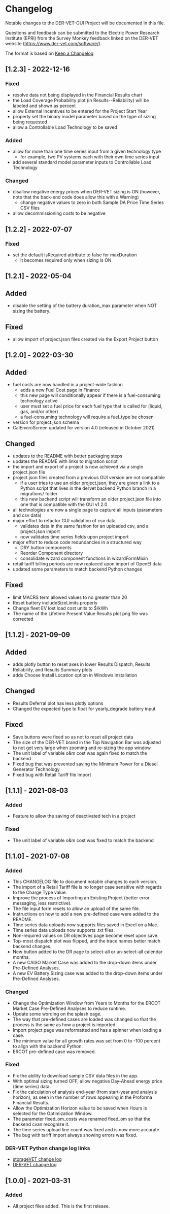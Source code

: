 # Changelog
Notable changes to the DER-VET-GUI Project will be documented in this file.

Questions and feedback can be submitted to the Electric Power Research Institute (EPRI) from the Survey Monkey feedback linked on the DER-VET website (https://www.der-vet.com/software/).

The format is based on [Keep a Changelog](https://keepachangelog.com/en/1.0.0/)

## [1.2.3] - 2022-12-16
### Fixed
- resolve data not being displayed in the Financial Results chart
- the Load Coverage Probability plot (in Results--Reliability) will be labeled and shown as percent
- allow External Incentives to be entered for the Project Start Year
- properly set the binary model parameter based on the type of sizing being requested
- allow a Controllable Load Technology to be saved
### Added
- allow for more than one time series input from a given technology type
  - for example, two PV systems each with their own time series input
- add several standard model parameter inputs to Controllable Load Technology
### Changed
- disallow negative energy prices when DER-VET sizing is ON
  (however, note that the back-end code does allow this with a Warning)
  - change negative values to zero in both Sample DA Price Time Series CSV files
- allow decommissioning costs to be negative

## [1.2.2] - 2022-07-07
### Fixed
- set the default isRequired attribute to false for maxDuration
  - it becomes required only when sizing is ON

## [1.2.1] - 2022-05-04
## Added
- disable the setting of the battery duration_max parameter when NOT sizing the battery.
## Fixed
- allow import of project.json files created via the Export Project button

## [1.2.0] - 2022-03-30
## Added
- fuel costs are now handled in a project-wide fashion
  - adds a new Fuel Cost page in Finance
  - this new page will conditionally appear if there is a fuel-consuming technology active
  - user must set a fuel price for each fuel type that is called for (liquid, gas, and/or other)
  - a fuel-consuming technology will require a fuel_type be chosen
- version for project.json schema
- CalEnviroScreen updated for version 4.0 (released in October 2021)
## Changed
- updates to the README with better packaging steps
- updates the README with links to migration script
- the import and export of a project is now achieved via a single project.json file
- project.json files created from a previous GUI version are not compatible
  - if a user tries to use an older project.json, they are given a link to a Python script
    that lives in the dervet backend Python branch in a migrations/ folder
  - this new backend script will transform an older project.json file into one that
    is compatible with the GUI v1.2.0
- all technologies are now a single page to capture all inputs (parameters and csv data)
- major effort to refactor GUI validation of csv data
  - validates data in the same fashion for an uploaded csv, and a project.json import
  - now validates time series fields upon project import
- major effort to reduce code redundancies in a structured way
  - DRY button components
  - Reorder Component directory
  - consolidate wizard component functions in wizardFormMixin
- retail tariff billing periods are now replaced upon import of OpenEI data
- updated some parameters to match backend Python changes
## Fixed
- limit MACRS term allowed values to no greater than 20
- Reset battery includeSizeLimits properly
- Change fleet EV lost load cost units to $/kWh
- The name of the Lifetime Present Value Results plot png file was corrected

## [1.1.2] - 2021-09-09
## Added
- adds plotly button to reset axes in lower Results Dispatch, Results Reliability, and Results Summary plots
- adds Choose Install Location option in Windows installation

## Changed
- Results Deferral plot has less plotly options
- Changed the expected type to float for yearly_degrade battery input

## Fixed
- Save buttons were fixed so as not to reset all project data
- The size of the DER-VET brand in the Top Navigation Bar was adjusted to not get very large when zooming and re-sizing the app window
- The unit label of variable o&m cost was again fixed to match the backend
- Fixed bug that was prevented saving the Minimum Power for a Diesel Generator Technology
- Fixed bug with Retail Tariff file Import

## [1.1.1] - 2021-08-03
### Added
- Feature to allow the saving of deactivated tech in a project

### Fixed
- The unit label of variable o&m cost was fixed to match the backend

## [1.1.0] - 2021-07-08
### Added
- This CHANGELOG file to document notable changes to each version.
- The import of a Retail Tariff file is no longer case sensitive with regards to the Charge Type value.
- Improve the process of Importing an Existing Project (better error messaging, less restrictive).
- The file input form resets to allow an upload of the same file.
- Instructions on how to add a new pre-defined case were added to the README.
- Time series data uploads now supports files saved in Excel on a Mac.
- Time series data uploads now supports .txt files.
- Non-required values on DR objectives page become reset upon save.
- Top-most dispatch plot was flipped, and the trace names better match backend changes.
- New button added to the DR page to select-all or un-select-all calendar months.
- A new CAISO Market Case was added to the drop-down items under Pre-Defined Analyses.
- A new EV Battery Sizing case was added to the drop-down items under Pre-Defined Analyses.

### Changed
- Change the Optimization Window from Years to Months for the ERCOT Market Case Pre-Defined Analyses to reduce runtime.
- Update some wording on the splash page.
- The way that pre-defined cases are loaded was changed so that the process is the same as how a project is imported.
- Import project page was reformatted and has a spinner when loading a case.
- The minimum value for all growth rates was set from 0 to -100 percent to align with the backend Python.
- ERCOT pre-defined case was removed.

### Fixed
- Fix the ability to download sample CSV data files in the app.
- With optimal sizing turned OFF, allow negative Day-Ahead energy price (time series) data.
- Fix the calculation of analysis end-year (from start-year and analysis horizon), as seen in the number of rows appearing in the Proforma Financial Results.
- Allow the Optimization Horizon value to be saved when Hours is selected for the Optimization Window.
- The parameter fixed_om_costs was renamed fixed_om so that the backend cvan recognize it.
- The time series upload line count was fixed and is now more accurate.
- The bug with tariff import always showing errors was fixed.

### DER-VET Python change log links
- [storageVET change log](https://github.com/epri-dev/StorageVET/blob/master/CHANGELOG.md)
- [DER-VET change log](https://github.com/epri-dev/DER-VET/blob/master/CHANGELOG.md)

## [1.0.0] - 2021-03-31
### Added
- All project files added. This is the first release.

